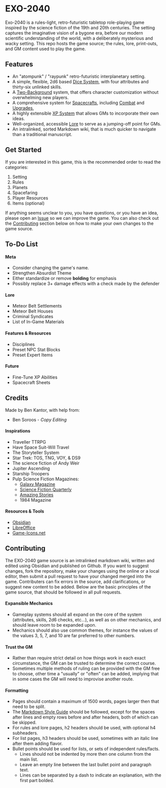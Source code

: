 # EXO-2040
Exo-2040 is a rules-light, retro-futuristic tabletop role-playing game inspired by the science fiction of the 19th and 20th centuries. The setting captures the imaginative vision of a bygone era, before our modern scientific understanding of the world, with a deliberately mysterious and wacky setting. This repo hosts the game source; the rules, lore, print-outs, and GM content used to play the game.
## Features
- An "atompunk" / "raypunk" retro-futuristic interplanetary setting.
- A simple, flexible, 2d6 based [Dice System](/Rules/Checks.md), with four attributes and thirty-six unlinked skills.
- A [Two-Background](Backgrounds.md) system, that offers character customization without overwhelming new players.
- A comprehensive system for [Spacecrafts](/Spacefaring/Spaceflight.md), including [Combat](/Spacefaring/Ship%20Combat.md) and [Upgrades](Ship%20Modules.md),
- A highly extensible [XP System](XP.md) that allows GMs to incorporate their own ideas.
- Well-organized, accessible [Lore](/Setting/) to serve as a jumping-off point for GMs.
- An intralinked, sorted Markdown wiki, that is much quicker to navigate than a traditional manuscript.
## Get Started
If you are interested in this game, this is the recommended order to read the categories:
1. Setting
2. Rules
3. Planets
4. Spacefaring
5. Player Resources
6. Items (optional)

If anything seems unclear to you, you have questions, or you have an idea, please open an [Issue](https://github.com/Ben-Kantor/EXO-2040/issues) so we can improve the game. You can also check out the [Contributing](Readme.md#Contributing) section below on how to make your own changes to the game source.
## To-Do List
#### Meta
- Consider changing the game's name.
- Strengthen Absurdist Theme
- Either standardize or remove **bolding** for emphasis
- Possibly replace 3+ damage effects with a check made by the defender
#### Lore
- Meteor Belt Settlements
- Meteor Belt Houses
- Criminal Syndicates
- List of In-Game Materials
#### Features & Resources
- Disciplines
- Preset NPC Stat Blocks
- Preset Expert Items
#### Future
- Fine-Tune XP Abilities
- Spacecraft Sheets
## Credits
Made by Ben Kantor, with help from:
- Ben Soroos - *Copy Editing*
#### Inspirations
- Traveller TTRPG
- Have Space Suit-Will Travel
- The Storyteller System
- Star Trek: TOS, TNG, VOY, & DS9
- The science fiction of Andy Weir
- Jupiter Ascending
- Starship Troopers
- Pulp Science Fiction Magazines:
    - [Galaxy Magazine](https://archive.org/details/galaxymagazine-1951-02/)
    - [Science Fiction Quarterly](https://archive.org/details/sciencefictionquarterly)
    - [Amazing Stories](https://archive.org/details/amazingstoriesmagazine)
    - 1984 Magazine
#### Resources & Tools
- [Obsidian](https://obsidian.md/)
- [LibreOffice](https://www.libreoffice.org/)
- [Game-Icons.net](https://game-icons.net/)
## Contributing
The EXO-2040 game source is an intralinked markdown wiki, written and edited using Obsidian and published on Github. If you want to suggest changes, fork the repository, make your changes using the online or a local editor, then submit a pull request to have your changed merged into the game. Contributers can fix errors in the source, add clarifications, or suggest new content to be added. Below are the basic principles of the game source, that should be followed in all pull requests.
#### Expansible Mechanics
- Gameplay systems should all expand on the core of the system (attributes, skills, 2d6 checks, etc...), as well as on other mechanics, and should leave room to be expanded upon.
- Mechanics should also use common themes, for instance the values of the values 3, 5, 7, and 10 are far preferred to other numbers.
#### Trust the GM
- Rather than require strict detail on how things work in each exact circumstance, the GM can be trusted to determine the correct course.
- Sometimes multiple methods of ruling can be provided with the GM free to choose, other time a "usually" or "often" can be added, implying that in some cases the GM will need to improvise another route.
#### Formatting
- Pages should contain a maximum of 1500 words, pages larger then that need to be split.
- The [Markdown Style Guide](https://google.github.io/styleguide/docguide/style.html) should be followed, except for the spaces after lines and empty rows before and after headers, both of which can be skipped.
- For rules and lore pages, h2 headers should be used, with optional h4 subheaders.
- For list pages, h3 headers should be used, sometimes with an italic line after them adding flavor.
- Bullet points should be used for lists, or sets of independent rules/facts.
	- Lines should not be indented by more then one column from the main list.
	- Leave an empty line between the last bullet point and paragraph text.
	- Lines can be separated by a dash to indicate an explanation, with the first part bolded.